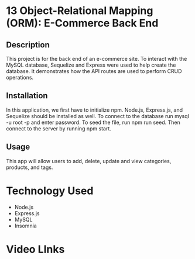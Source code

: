 # 13 Object-Relational Mapping (ORM): E-Commerce Back End

## Description

This project is for the back end of an e-commerce site. To interact with the MySQL database, Sequelize and Express were used to help create 
the database. It demonstrates how the API routes are used to perform CRUD operations.

## Installation

In this application, we first have to initialize npm. Node.js, Express.js, and Sequelize should be installed as well. To connect to the database run
mysql -u root -p and enter password. To seed the file, run npm run seed. Then connect to the server by running npm start.
 

## Usage

This app will allow users to add, delete, update and view categories, products, and tags.

# Technology Used

* Node.js
* Express.js
* MySQL
* Insomnia

# Video LInks